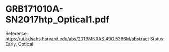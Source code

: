 # GRB171010A-SN2017htp_Optical1.pdf

Reference: https://ui.adsabs.harvard.edu/abs/2019MNRAS.490.5366M/abstract
Status: Early, Optical